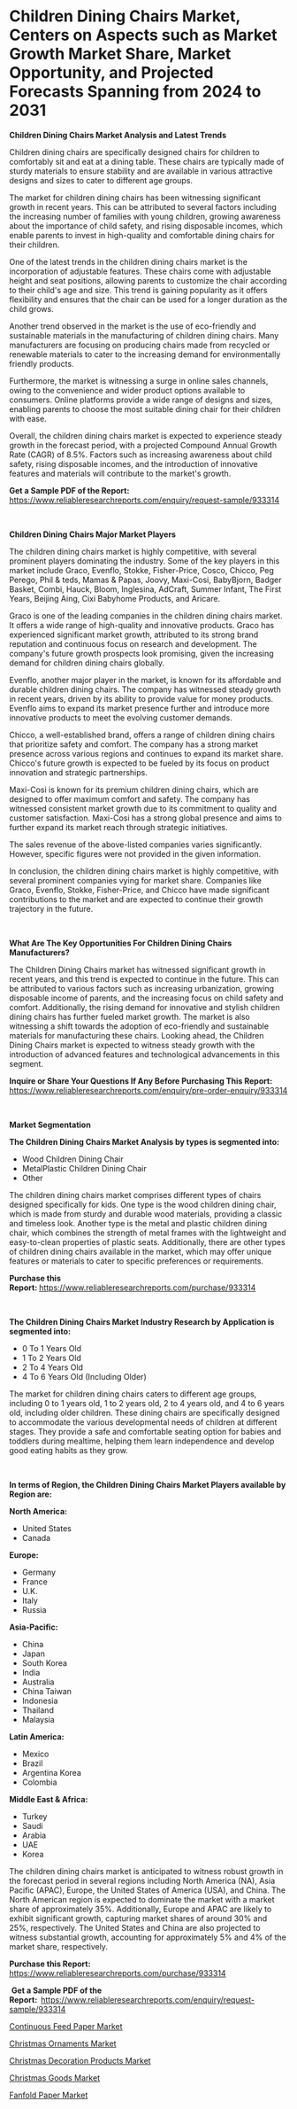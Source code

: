 <p><h1>Children Dining Chairs Market, Centers on Aspects such as Market Growth Market Share, Market Opportunity, and Projected Forecasts Spanning from 2024 to 2031</h1></p><p><strong>Children Dining Chairs Market Analysis and Latest Trends</strong></p>
<p><p>Children dining chairs are specifically designed chairs for children to comfortably sit and eat at a dining table. These chairs are typically made of sturdy materials to ensure stability and are available in various attractive designs and sizes to cater to different age groups.</p><p>The market for children dining chairs has been witnessing significant growth in recent years. This can be attributed to several factors including the increasing number of families with young children, growing awareness about the importance of child safety, and rising disposable incomes, which enable parents to invest in high-quality and comfortable dining chairs for their children.</p><p>One of the latest trends in the children dining chairs market is the incorporation of adjustable features. These chairs come with adjustable height and seat positions, allowing parents to customize the chair according to their child's age and size. This trend is gaining popularity as it offers flexibility and ensures that the chair can be used for a longer duration as the child grows.</p><p>Another trend observed in the market is the use of eco-friendly and sustainable materials in the manufacturing of children dining chairs. Many manufacturers are focusing on producing chairs made from recycled or renewable materials to cater to the increasing demand for environmentally friendly products.</p><p>Furthermore, the market is witnessing a surge in online sales channels, owing to the convenience and wider product options available to consumers. Online platforms provide a wide range of designs and sizes, enabling parents to choose the most suitable dining chair for their children with ease.</p><p>Overall, the children dining chairs market is expected to experience steady growth in the forecast period, with a projected Compound Annual Growth Rate (CAGR) of 8.5%. Factors such as increasing awareness about child safety, rising disposable incomes, and the introduction of innovative features and materials will contribute to the market's growth.</p></p>
<p><strong>Get a Sample PDF of the Report:&nbsp;</strong> <a href="https://www.reliableresearchreports.com/enquiry/request-sample/933314">https://www.reliableresearchreports.com/enquiry/request-sample/933314</a></p>
<p>&nbsp;</p>
<p><strong>Children Dining Chairs Major Market Players</strong></p>
<p><p>The children dining chairs market is highly competitive, with several prominent players dominating the industry. Some of the key players in this market include Graco, Evenflo, Stokke, Fisher-Price, Cosco, Chicco, Peg Perego, Phil & teds, Mamas & Papas, Joovy, Maxi-Cosi, BabyBjorn, Badger Basket, Combi, Hauck, Bloom, Inglesina, AdCraft, Summer Infant, The First Years, Beijing Aing, Cixi Babyhome Products, and Aricare.</p><p>Graco is one of the leading companies in the children dining chairs market. It offers a wide range of high-quality and innovative products. Graco has experienced significant market growth, attributed to its strong brand reputation and continuous focus on research and development. The company's future growth prospects look promising, given the increasing demand for children dining chairs globally.</p><p>Evenflo, another major player in the market, is known for its affordable and durable children dining chairs. The company has witnessed steady growth in recent years, driven by its ability to provide value for money products. Evenflo aims to expand its market presence further and introduce more innovative products to meet the evolving customer demands.</p><p>Chicco, a well-established brand, offers a range of children dining chairs that prioritize safety and comfort. The company has a strong market presence across various regions and continues to expand its market share. Chicco's future growth is expected to be fueled by its focus on product innovation and strategic partnerships.</p><p>Maxi-Cosi is known for its premium children dining chairs, which are designed to offer maximum comfort and safety. The company has witnessed consistent market growth due to its commitment to quality and customer satisfaction. Maxi-Cosi has a strong global presence and aims to further expand its market reach through strategic initiatives.</p><p>The sales revenue of the above-listed companies varies significantly. However, specific figures were not provided in the given information.</p><p>In conclusion, the children dining chairs market is highly competitive, with several prominent companies vying for market share. Companies like Graco, Evenflo, Stokke, Fisher-Price, and Chicco have made significant contributions to the market and are expected to continue their growth trajectory in the future.</p></p>
<p>&nbsp;</p>
<p><strong>What Are The Key Opportunities For Children Dining Chairs Manufacturers?</strong></p>
<p><p>The Children Dining Chairs market has witnessed significant growth in recent years, and this trend is expected to continue in the future. This can be attributed to various factors such as increasing urbanization, growing disposable income of parents, and the increasing focus on child safety and comfort. Additionally, the rising demand for innovative and stylish children dining chairs has further fueled market growth. The market is also witnessing a shift towards the adoption of eco-friendly and sustainable materials for manufacturing these chairs. Looking ahead, the Children Dining Chairs market is expected to witness steady growth with the introduction of advanced features and technological advancements in this segment.</p></p>
<p><strong>Inquire or Share Your Questions If Any Before Purchasing This Report:</strong> <a href="https://www.reliableresearchreports.com/enquiry/pre-order-enquiry/933314">https://www.reliableresearchreports.com/enquiry/pre-order-enquiry/933314</a></p>
<p>&nbsp;</p>
<p><strong>Market Segmentation</strong></p>
<p><strong>The Children Dining Chairs Market Analysis by types is segmented into:</strong></p>
<p><ul><li>Wood Children Dining Chair</li><li>MetalPlastic Children Dining Chair</li><li>Other</li></ul></p>
<p><p>The children dining chairs market comprises different types of chairs designed specifically for kids. One type is the wood children dining chair, which is made from sturdy and durable wood materials, providing a classic and timeless look. Another type is the metal and plastic children dining chair, which combines the strength of metal frames with the lightweight and easy-to-clean properties of plastic seats. Additionally, there are other types of children dining chairs available in the market, which may offer unique features or materials to cater to specific preferences or requirements.</p></p>
<p><strong>Purchase this Report:&nbsp;</strong><a href="https://www.reliableresearchreports.com/purchase/933314">https://www.reliableresearchreports.com/purchase/933314</a></p>
<p>&nbsp;</p>
<p><strong>The Children Dining Chairs Market Industry Research by Application is segmented into:</strong></p>
<p><ul><li>0 To 1 Years Old</li><li>1 To 2 Years Old</li><li>2 To 4 Years Old</li><li>4 To 6 Years Old (Including Older)</li></ul></p>
<p><p>The market for children dining chairs caters to different age groups, including 0 to 1 years old, 1 to 2 years old, 2 to 4 years old, and 4 to 6 years old, including older children. These dining chairs are specifically designed to accommodate the various developmental needs of children at different stages. They provide a safe and comfortable seating option for babies and toddlers during mealtime, helping them learn independence and develop good eating habits as they grow.</p></p>
<p>&nbsp;</p>
<p><strong>In terms of Region, the Children Dining Chairs Market Players available by Region are:</strong></p>
<p>
    <p> <strong> North America: </strong>
        <ul>
            <li>United States</li>
            <li>Canada</li>
        </ul>
        </p> 
    <p> <strong> Europe: </strong>
        <ul>
            <li>Germany</li>
            <li>France</li>
            <li>U.K.</li>
            <li>Italy</li>
            <li>Russia</li>
        </ul>
        </p> 
    <p> <strong> Asia-Pacific: </strong>
        <ul>
            <li>China</li>
            <li>Japan</li>
            <li>South Korea</li>
            <li>India</li>
            <li>Australia</li>
            <li>China Taiwan</li>
            <li>Indonesia</li>
            <li>Thailand</li>
            <li>Malaysia</li>
        </ul>
        </p> 
    <p> <strong> Latin America: </strong>
        <ul>
            <li>Mexico</li>
            <li>Brazil</li>
            <li>Argentina Korea</li>
            <li>Colombia</li>
        </ul>
        </p> 
    <p> <strong> Middle East & Africa: </strong>
        <ul>
            <li>Turkey</li>
            <li>Saudi</li>
            <li>Arabia</li>
            <li>UAE</li>
            <li>Korea</li>
        </ul>
    </p>
    </p>
<p><p>The children dining chairs market is anticipated to witness robust growth in the forecast period in several regions including North America (NA), Asia Pacific (APAC), Europe, the United States of America (USA), and China. The North American region is expected to dominate the market with a market share of approximately 35%. Additionally, Europe and APAC are likely to exhibit significant growth, capturing market shares of around 30% and 25%, respectively. The United States and China are also projected to witness substantial growth, accounting for approximately 5% and 4% of the market share, respectively.</p></p>
<p><strong>Purchase this Report: </strong><a href="https://www.reliableresearchreports.com/purchase/933314">https://www.reliableresearchreports.com/purchase/933314</a></p>
<p>&nbsp;<strong>Get a Sample PDF of the Report:&nbsp;&nbsp;</strong><a href="https://www.reliableresearchreports.com/enquiry/request-sample/933314">https://www.reliableresearchreports.com/enquiry/request-sample/933314</a></p>
<p><strong></strong></p>
<p><p><a href="https://medium.com/@lulukerluke/continuous-feed-paper-market-trends-and-market-analysis-forecasted-for-period-2024-2031-0009e0925f12">Continuous Feed Paper Market</a></p><p><a href="https://medium.com/@lulukerluke/christmas-ornaments-market-size-market-outlook-and-market-forecast-2024-to-2031-7fd7413d4a35">Christmas Ornaments Market</a></p><p><a href="https://medium.com/@lulukerluke/christmas-decoration-products-market-trends-forecast-and-competitive-analysis-to-2031-9972a9568e23">Christmas Decoration Products Market</a></p><p><a href="https://medium.com/@lulukerluke/decoding-christmas-goods-market-metrics-market-share-trends-and-growth-patterns-41fab68e6246">Christmas Goods Market</a></p><p><a href="https://medium.com/@lulukerluke/analyzing-fanfold-paper-market-global-industry-perspective-and-forecast-2024-to-2031-7fef5f525928">Fanfold Paper Market</a></p></p>